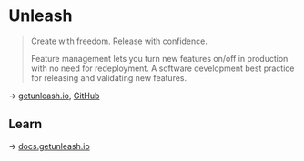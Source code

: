 # Unleash

> Create with freedom. Release with confidence.
>
> Feature management lets you turn new features on/off in production with no need for redeployment. A software development best practice for releasing and validating new features.

→ [getunleash.io](https://www.getunleash.io/), [GitHub](https://github.com/Unleash/unleash)

## Learn

→ [docs.getunleash.io](https://docs.getunleash.io/)
